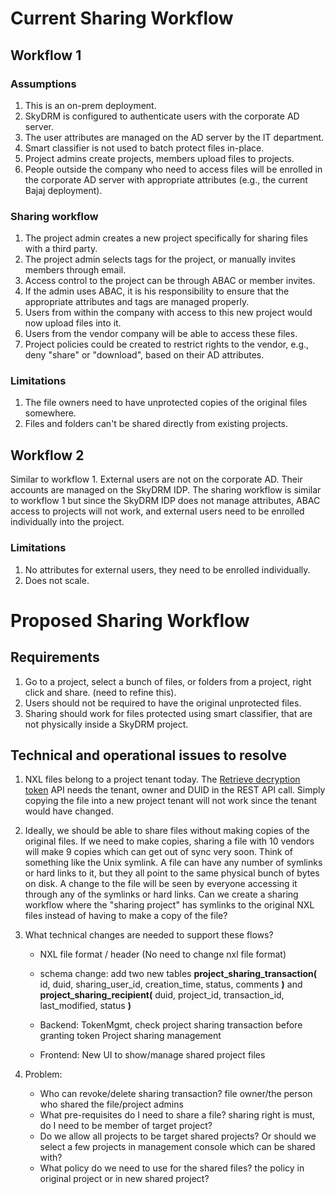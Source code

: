 # Current Sharing Workflow

## Workflow 1

### Assumptions
1. This is an on-prem deployment.
2. SkyDRM is configured to authenticate users with the corporate AD server.
3. The user attributes are managed on the AD server by the IT department.
4. Smart classifier is not used to batch protect files in-place.
5. Project admins create projects, members upload files to projects.
6. People outside the company who need to access files will be enrolled in the corporate AD server with appropriate attributes (e.g., the current Bajaj deployment).
  
### Sharing workflow
1. The project admin creates a new project specifically for sharing files with a third party.
2. The project admin selects tags for the project, or manually invites members through email. 
3. Access control to the project can be through ABAC or member invites. 
4. If the admin uses ABAC, it is his responsibility to ensure that the appropriate attributes and tags are managed properly. 
5. Users from within the company with access to this new project would now upload files into it. 
6. Users from the vendor company will be able to access these files. 
7. Project policies could be created to restrict rights to the vendor, e.g., deny "share" or "download", based on their AD attributes.

### Limitations
1. The file owners need to have unprotected copies of the original files somewhere.
2. Files and folders can't be shared directly from existing projects. 
  
## Workflow 2
Similar to workflow 1. External users are not on the corporate AD. Their accounts are managed on the SkyDRM IDP. The sharing workflow is similar to workflow 1 but since the SkyDRM IDP does not manage attributes, ABAC access to projects will not work, and external users need to be enrolled individually into the project. 

### Limitations
1. No attributes for external users, they need to be enrolled individually. 
2. Does not scale.
  

# Proposed Sharing Workflow
## Requirements
1. Go to a project, select a bunch of files, or folders from a project, right click and share. (need to refine this).
2. Users should not be required to have the original unprotected files. 
3. Sharing should work for files protected using smart classifier, that are not physically inside a SkyDRM project.
  
## Technical and operational issues to resolve
1. NXL files belong to a project tenant today. The [Retrieve decryption token](https://bitbucket.org/nxtlbs-devops/rightsmanagement-wiki/wiki/RMS/RESTful%20API/Token%20REST%20API#markdown-header-retrieve-decryption-token) API needs the tenant, owner and DUID in the REST API call. Simply copying the file into a new project tenant will not work since the tenant would have changed.
2. Ideally, we should be able to share files without making copies of the original files. If we need to make copies, sharing a file with 10 vendors will make 9 copies which can get out of sync very soon. Think of something like the Unix symlink. A file can have any number of symlinks or hard links to it, but they all point to the same physical bunch of bytes on disk. A change to the file will be seen by everyone accessing it through any of the symlinks or hard links. Can we create a sharing workflow where the "sharing project" has symlinks to the original NXL files instead of having to make a copy of the file?
3. What technical changes are needed to support these flows? 
    * NXL file format / header (No need to change nxl file format)
    * schema change: add two new tables **project_sharing_transaction(** id, duid, sharing_user_id, creation_time, status, comments **)** and **project_sharing_recipient(** duid, project_id, transaction_id, last_modified, status **)**

    * Backend:
      TokenMgmt, check project sharing transaction before granting token
      Project sharing management
    * Frontend:
      New UI to show/manage shared project files

4. Problem: 
    * Who can revoke/delete sharing transaction? file owner/the person who shared the file/project admins
    * What pre-requisites do I need to share a file? sharing right is must, do I need to be member of target project?
    * Do we allow all projects to be target shared projects? Or should we select a few projects in management console which can be shared with?
    * What policy do we need to use for the shared files? the policy in original project or in new shared project?